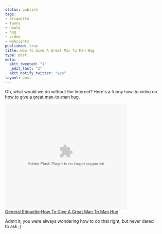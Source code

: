 ```yaml
--- 
status: publish
tags: 
- etiquette
- funny
- howto
- hug
- video
- websights
published: true
title: How To Give A Great Man To Man Hug
type: post
meta: 
  aktt_tweeted: "1"
  _edit_last: "2"
  aktt_notify_twitter: "yes"
layout: post
---
```

Oh, what would we do without the Internet? Here's a funny how-to video on <a href="http://www.videojug.com/film/how-to-give-a-great-man-to-man-hug">how to give a great man-to-man hug</a>.

<object classid="clsid:d27cdb6e-ae6d-11cf-96b8-444553540000" codebase="http://fpdownload.macromedia.com/pub/shockwave/cabs/flash/swflash.cab#version=7,0,0,0" id="vjplayer16012009" width="400" height="345" align="middle" allowFullScreen="true"><param name="movie" value="http://www.videojug.com/film/player?id=4ddc3bdc-3329-00df-c8e3-ff0008c9047f" /><param value="true" name="allowFullScreen" /><param value="always" name="allowScriptAccess" /><embed src="http://www.videojug.com/film/player?id=4ddc3bdc-3329-00df-c8e3-ff0008c9047f" quality="high" width="400" height="345" type="application/x-shockwave-flash" pluginspage="http://www.macromedia.com/go/getflashplayer" allowscriptaccess="always" allowfullscreen="true"></embed></object><br /><a href="http://www.videojug.com/tag/general-etiquette">General Etiquette</a>:<a href="http://www.videojug.com/film/how-to-give-a-great-man-to-man-hug">How To Give A Great Man To Man Hug</a>

Admit it, you were always wondering how to do that right, but never dared to ask ;)
